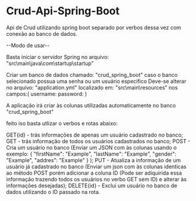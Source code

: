 # Crud-Api-Spring-Boot

Api de Crud utilizando spring boot separado por verbos dessa vez com conexão ao banco de dados.

--Modo de usar--

Basta iniciar o servidor Spring no arquivo: "src\main\java\com\startup\startup"

Criar um banco de dados chamado: "crud_spring_boot" caso o banco selecionado possua uma senha ou um usuário especifico
Deve-se alterar no arquivo: "application.yml" localizado em: "src\main\resources" nos campos:(
username:
password:
) 

A aplicação irá criar às colunas utilizadas automaticamente no banco "crud_spring_boot"

feito iso basta utlizar o verbos e rotas abaixo:

GET{id} - trás informações de apenas um usuário cadastrado no banco;
GET - trás informação de todos os usuários cadastrados no banco;
POST - Cria um usuário no banco (Enviar um JSON com às colunas usando o exemplo:
{
        "firstName": "Example",
        "lastName": "Example",
        "gender": "Example",
        "addres": "Example"
}
);
PUT - Atualiza a informação de um usuário já cadastrado no banco (Enviar um json com às colunas identicas ao método POST
porém adicionar a coluna ID (Pode ser adiquirida essa informação trazendo todos os usuários no verbo GET sem ID) e alterar
às informações desejadas);
DELETE{id} - Exclui um usuário no banco de dados utilizando o ID passado na rota.

